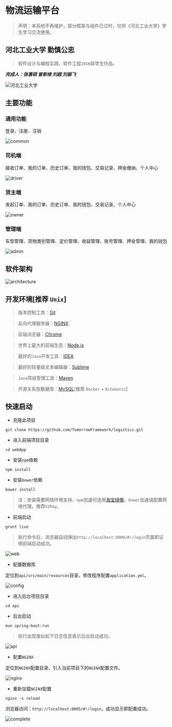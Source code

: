 # 物流运输平台

> 声明：本系统不再维护，部分框架与组件已过时，仅供《河北工业大学》学生学习交流使用。

## 河北工业大学 勤慎公忠

> 软件设计与编程实践，软件工程`2016`级学生作品。

***完成人：张喜硕 曽斯维 刘超 刘振飞***

![河北工业大学](images/hebut.jpg)

## 主要功能

### 通用功能

登录、注册、注销

![common](images/common.png)

### 司机端

接收订单、我的订单、历史订单、我的钱包、交易记录、押金缴纳、个人中心

![driver](images/driver.png)

### 货主端

发起订单、我的订单、历史订单、我的钱包、交易记录、个人中心

![owner](images/owner.png)

### 管理端

车型管理、货物类别管理、定价管理、收益管理、账号管理、押金管理、我的钱包

![admin](images/admin.png)

## 软件架构

![architecture](images/architecture.png)

## 开发环境[推荐 `Unix`]

> 版本控制工具：[Git](https://git-scm.com/)

> 反向代理服务器：[NGINX](http://nginx.org/en/download.html)

> 前端浏览器：[Chrome](https://www.google.cn/intl/zh-CN/chrome/)

> 世界上最大的前端生态：[Node.js](http://nodejs.cn/download/)

> 最好的`Java`开发工具：[IDEA](https://www.jetbrains.com/idea/)

> 最好的轻量级文本编辑器：[Sublime](http://www.sublimetext.com/)

> `Java`项目管理工具：[Maven](https://maven.apache.org/)

> 开源关系型数据库：[MySQL](https://www.mysql.com/)[推荐 `Docker` + `Kitematic`]

## 快速启动

- 克隆此项目

```shell
git clone https://github.com/TomorrowFramework/logistics.git
```

- 进入前端项目目录

```
cd webApp
```

- 安装`npm`依赖

```
npm install
```

- 安装`bower`依赖

```
bower install
```

> 注：安装需要网络环境支持，`npm`加速可选用[淘宝镜像](https://npm.taobao.org/)，`bower`加速请配置网络代理，推荐`V2Ray`。

- 前端启动

```
grunt live
```

> 执行命令后，浏览器自动弹出`http://localhost:9000/#!/login`页面即证明前端启动成功。

![web](images/web.png)

- 配置数据库

定位到`api/src/main/resources`目录，修改程序配置`application.yml`。

![config](images/config.png)

- 进入后台项目目录

```
cd api
```

- 后台启动

```
mvn spring-boot:run
```

> 执行出现类似如下日志信息表示后台启动成功。

![api](images/api.png)

- 配置`NGINX`

定位到`NGINX`配置目录，引入当前项目下的`NGINX`配置文件。

![nginx](images/nginx.png)

- 重新加载`NGINX`配置

```
nginx -s reload
```

浏览器访问：`http://localhost:8005/#!/login`，成功显示即配置成功。

![complete](images/complete.png)
